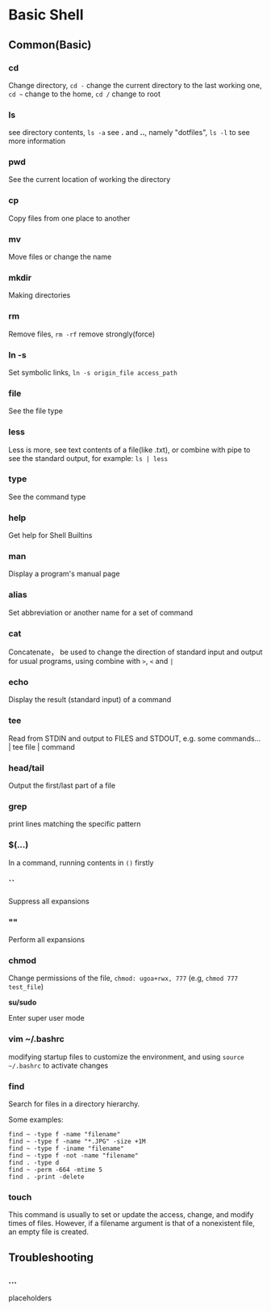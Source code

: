 # Basic Shell

## Common(Basic)

### **cd** 

Change directory, `cd -` change the current directory to the last working one, `cd ~` change to the home, `cd /` change to root

### **ls** 

see directory contents, `ls -a` see **.** and **..**, namely "dotfiles", `ls -l` to see more information 

### **pwd** 

See the current location of working the directory

### **cp**

Copy files from one place to another 

### **mv**

Move files or change the name

### **mkdir**

Making directories 

### **rm**

Remove files, `rm -rf` remove strongly(force)

### **ln -s**

Set symbolic links, `ln -s origin_file access_path`

### **file**

See the file type

### **less**

Less is more, see text contents of a file(like .txt), or combine with pipe to see the standard output, for example: `ls | less`

### **type**

See the command type

### **help**

Get help for Shell Builtins

### **man**

Display a program's manual page

### **alias**

Set abbreviation or another name for a set of command

### **cat**

Concatenate， be used to change the direction of standard input and output for usual programs, using combine with `>`, `<` and `|` 

### **echo**

Display the result (standard input) of a command

### **tee**

Read from STDIN and output to FILES and STDOUT, e.g. some commands... | tee file | command


### **head/tail**

Output the first/last part of a file


### **grep**

print lines matching the specific pattern

### **$(...)**

In a command, running contents in `()` firstly 

### **``**

Suppress all expansions

### **""**

Perform all expansions


### **chmod**

Change permissions of the file, `chmod: ugoa+rwx, 777`
(e.g, `chmod 777 test_file`)

**su/sudo**

Enter super user mode

### **vim ~/.bashrc**

modifying startup files to customize the environment, and using `source ~/.bashrc` to activate changes

### **find**

Search for files in a directory hierarchy.

Some examples:

~~~
find ~ -type f -name "filename" 
find ~ -type f -name "*.JPG" -size +1M
find ~ -type f -iname "filename" 
find ~ -type f -not -name "filename" 
find . -type d
find ~ -perm -664 -mtime 5
find . -print -delete
~~~

### **touch**

This command is usually to set or update the access, change, and modify times of files. However, if a filename argument is that of a nonexistent file, an empty file is created.

## Troubleshooting

### ...

placeholders
